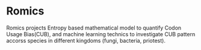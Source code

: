 # Romics
Romics projects
Entropy based mathematical model to quantify Codon Usage Bias(CUB), and machine learning technics to investigate CUB pattern accorss species in different kingdoms (fungi, bacteria, priotest).
